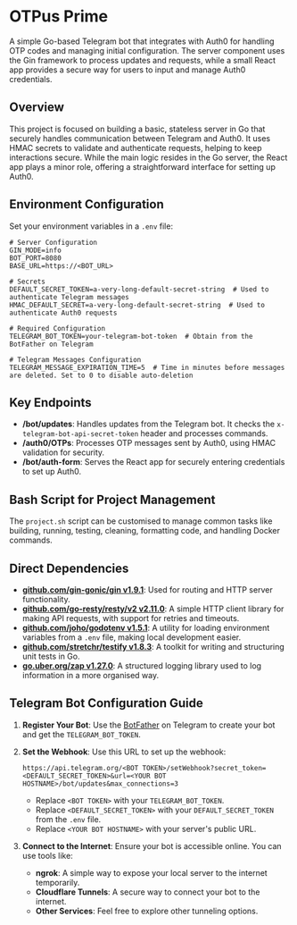 # OTPus Prime

A simple Go-based Telegram bot that integrates with Auth0 for handling OTP codes and managing initial configuration. The server component uses the Gin framework to process updates and requests, while a small React app provides a secure way for users to input and manage Auth0 credentials.

## Overview

This project is focused on building a basic, stateless server in Go that securely handles communication between Telegram and Auth0. It uses HMAC secrets to validate and authenticate requests, helping to keep interactions secure. While the main logic resides in the Go server, the React app plays a minor role, offering a straightforward interface for setting up Auth0.

## Environment Configuration

Set your environment variables in a `.env` file:

```plaintext
# Server Configuration
GIN_MODE=info
BOT_PORT=8080
BASE_URL=https://<BOT_URL>

# Secrets
DEFAULT_SECRET_TOKEN=a-very-long-default-secret-string  # Used to authenticate Telegram messages
HMAC_DEFAULT_SECRET=a-very-long-default-secret-string  # Used to authenticate Auth0 requests

# Required Configuration
TELEGRAM_BOT_TOKEN=your-telegram-bot-token  # Obtain from the BotFather on Telegram

# Telegram Messages Configuration
TELEGRAM_MESSAGE_EXPIRATION_TIME=5  # Time in minutes before messages are deleted. Set to 0 to disable auto-deletion
```

## Key Endpoints

- **/bot/updates**: Handles updates from the Telegram bot. It checks the `x-telegram-bot-api-secret-token` header and processes commands.
- **/auth0/OTPs**: Processes OTP messages sent by Auth0, using HMAC validation for security.
- **/bot/auth-form**: Serves the React app for securely entering credentials to set up Auth0.

## Bash Script for Project Management

The `project.sh` script can be customised to manage common tasks like building, running, testing, cleaning, formatting code, and handling Docker commands.

## Direct Dependencies

- **[github.com/gin-gonic/gin v1.9.1](https://github.com/gin-gonic/gin)**: Used for routing and HTTP server functionality.
- **[github.com/go-resty/resty/v2 v2.11.0](https://github.com/go-resty/resty)**: A simple HTTP client library for making API requests, with support for retries and timeouts.
- **[github.com/joho/godotenv v1.5.1](https://github.com/joho/godotenv)**: A utility for loading environment variables from a `.env` file, making local development easier.
- **[github.com/stretchr/testify v1.8.3](https://github.com/stretchr/testify)**: A toolkit for writing and structuring unit tests in Go.
- **[go.uber.org/zap v1.27.0](https://github.com/uber-go/zap)**: A structured logging library used to log information in a more organised way.

## Telegram Bot Configuration Guide

1. **Register Your Bot**: Use the [BotFather](https://core.telegram.org/bots#botfather) on Telegram to create your bot and get the `TELEGRAM_BOT_TOKEN`.
2. **Set the Webhook**: Use this URL to set up the webhook:
   ```
   https://api.telegram.org/<BOT TOKEN>/setWebhook?secret_token=<DEFAULT_SECRET_TOKEN>&url=<YOUR BOT HOSTNAME>/bot/updates&max_connections=3
   ```
   - Replace `<BOT TOKEN>` with your `TELEGRAM_BOT_TOKEN`.
   - Replace `<DEFAULT_SECRET_TOKEN>` with your `DEFAULT_SECRET_TOKEN` from the `.env` file.
   - Replace `<YOUR BOT HOSTNAME>` with your server's public URL.

3. **Connect to the Internet**: Ensure your bot is accessible online. You can use tools like:
   - **ngrok**: A simple way to expose your local server to the internet temporarily.
   - **Cloudflare Tunnels**: A secure way to connect your bot to the internet.
   - **Other Services**: Feel free to explore other tunneling options.
